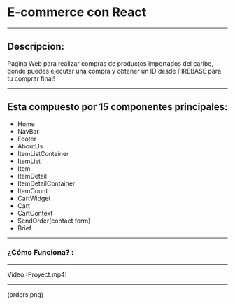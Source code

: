 # E-commerce con React

---
## Descripcion:

Pagina Web para realizar compras de productos importados del caribe, 
donde puedes ejecutar una compra y obtener un ID desde FIREBASE para tu comprar final!

---
## Esta compuesto por 15 componentes principales: 
* Home
* NavBar
* Footer
* AboutUs
* ItemListConteiner
* ItemList
* Item
* ItemDetail
* ItemDetailContainer
* ItemCount
* CartWidget
* Cart
* CartContext
* SendOrder(contact form)
* Brief

---

### ¿Cómo Funciona? :
---

Video (Proyect.mp4)

---
(orders.png)